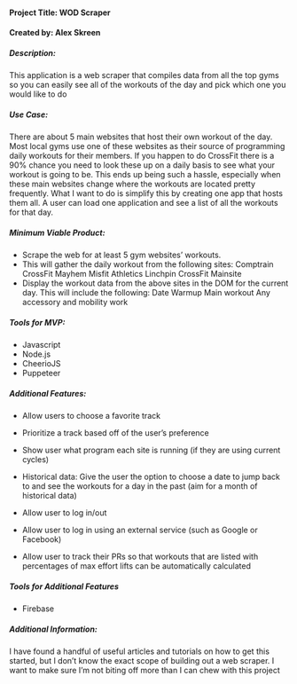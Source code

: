 #### Project Title: WOD Scraper

#### Created by: Alex Skreen

##### Description:
This application is a web scraper that compiles data from all the top gyms so you can easily see all of the workouts of the day and pick which one you would like to do

##### Use Case:
There are about 5 main websites that host their own workout of the day. Most local gyms use one of these websites as their source of programming daily workouts for their members. If you happen to do CrossFit there is a 90% chance you need to look these up on a daily basis to see what your workout is going to be. This ends up being such a hassle, especially when these main websites change where the workouts are located pretty frequently. What I want to do is simplify this by creating one app that hosts them all. A user can load one application and see a list of all the workouts for that day. 

##### Minimum Viable Product:
 * Scrape the web for at least 5 gym websites’ workouts.
 * This will gather the daily workout from the following sites:
Comptrain
CrossFit Mayhem
Misfit Athletics
Linchpin
CrossFit Mainsite
 * Display the workout data from the above sites in the DOM for the current day. This will include the following:
Date
Warmup
Main workout
Any accessory and mobility work

##### Tools for MVP:
 * Javascript
 * Node.js
 * CheerioJS
 * Puppeteer

##### Additional Features:
 * Allow users to choose a favorite track
 * Prioritize a track based off of the user’s preference
 * Show user what program each site is running (if they are using current cycles)

 * Historical data: Give the user the option to choose a date to jump back to and see the workouts for a day in the past (aim for a month of historical data)
 * Allow user to log in/out
 * Allow user to log in using an external service (such as Google or Facebook)
 * Allow user to track their PRs so that workouts that are listed with percentages of max effort lifts can be automatically calculated

##### Tools for Additional Features
 * Firebase
 
##### Additional Information:
I have found a handful of useful articles and tutorials on how to get this started, but I don’t know the exact scope of building out a web scraper. I want to make sure I’m not biting off more than I can chew with this project
